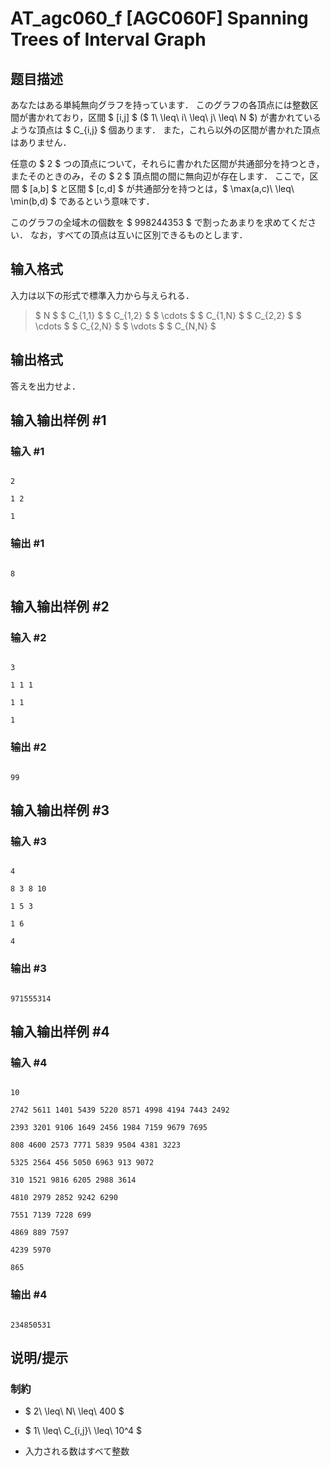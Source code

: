 # AT_agc060_f [AGC060F] Spanning Trees of Interval Graph

## 题目描述

[problemUrl]: https://atcoder.jp/contests/agc060/tasks/agc060_f

あなたはある単純無向グラフを持っています． このグラフの各頂点には整数区間が書かれており，区間 $ [i,j] $ ($ 1\ \leq\ i\ \leq\ j\ \leq\ N $) が書かれているような頂点は $ C_{i,j} $ 個あります． また，これら以外の区間が書かれた頂点はありません．

任意の $ 2 $ つの頂点について，それらに書かれた区間が共通部分を持つとき，またそのときのみ，その $ 2 $ 頂点間の間に無向辺が存在します． ここで，区間 $ [a,b] $ と区間 $ [c,d] $ が共通部分を持つとは，$ \max(a,c)\ \leq\ \min(b,d) $ であるという意味です．

このグラフの全域木の個数を $ 998244353 $ で割ったあまりを求めてください． なお，すべての頂点は互いに区別できるものとします．

## 输入格式

入力は以下の形式で標準入力から与えられる．

> $ N $ $ C_{1,1} $ $ C_{1,2} $ $ \cdots $ $ C_{1,N} $ $ C_{2,2} $ $ \cdots $ $ C_{2,N} $ $ \vdots $ $ C_{N,N} $

## 输出格式

答えを出力せよ．

## 输入输出样例 #1

### 输入 #1

```
2
1 2
1
```

### 输出 #1

```
8
```

## 输入输出样例 #2

### 输入 #2

```
3
1 1 1
1 1
1
```

### 输出 #2

```
99
```

## 输入输出样例 #3

### 输入 #3

```
4
8 3 8 10
1 5 3
1 6
4
```

### 输出 #3

```
971555314
```

## 输入输出样例 #4

### 输入 #4

```
10
2742 5611 1401 5439 5220 8571 4998 4194 7443 2492
2393 3201 9106 1649 2456 1984 7159 9679 7695
808 4600 2573 7771 5839 9504 4381 3223
5325 2564 456 5050 6963 913 9072
310 1521 9816 6205 2988 3614
4810 2979 2852 9242 6290
7551 7139 7228 699
4869 889 7597
4239 5970
865
```

### 输出 #4

```
234850531
```

## 说明/提示

### 制約

- $ 2\ \leq\ N\ \leq\ 400 $
- $ 1\ \leq\ C_{i,j}\ \leq\ 10^4 $
- 入力される数はすべて整数
